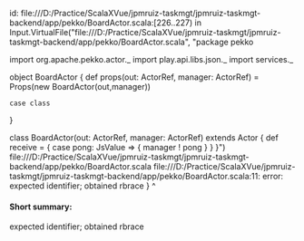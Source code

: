 id: file:///D:/Practice/ScalaXVue/jpmruiz-taskmgt/jpmruiz-taskmgt-backend/app/pekko/BoardActor.scala:[226..227) in Input.VirtualFile("file:///D:/Practice/ScalaXVue/jpmruiz-taskmgt/jpmruiz-taskmgt-backend/app/pekko/BoardActor.scala", "package pekko

import org.apache.pekko.actor._
import play.api.libs.json._
import services._

object BoardActor {
    def props(out: ActorRef, manager: ActorRef) = Props(new BoardActor(out,manager))

    case class 
}

class BoardActor(out: ActorRef, manager: ActorRef) extends Actor {
    def receive = {
        case pong: JsValue => {
            manager ! pong
        }
    }
}")
file:///D:/Practice/ScalaXVue/jpmruiz-taskmgt/jpmruiz-taskmgt-backend/app/pekko/BoardActor.scala
file:///D:/Practice/ScalaXVue/jpmruiz-taskmgt/jpmruiz-taskmgt-backend/app/pekko/BoardActor.scala:11: error: expected identifier; obtained rbrace
}
^
#### Short summary: 

expected identifier; obtained rbrace